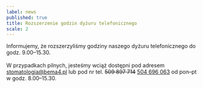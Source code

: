 ```yaml
---
label: news
published: true
title: Rozszerzenie godzin dyżuru telefonicznego
scale: 2
---
```


Informujemy, że rozszerzyliśmy godziny naszego dyżuru telefonicznego do godz. 9.00&ndash;15.30.
<br><br>
W przypadkach pilnych, jesteśmy wciąż dostępni pod adresem <a href="mailto:stomatologia@bema4.pl">stomatologia@bema4.pl</a> lub pod nr tel. <del>509 897 714</del> <a href="tel:+48504696063">504 696 063</a> od pon&ndash;pt w godz. 8.00&ndash;15.30.
